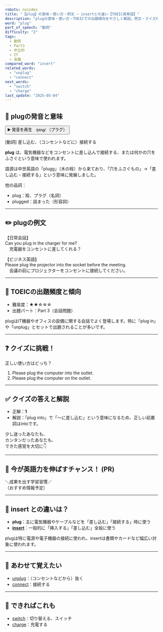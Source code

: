 ```yaml
---
robots: noindex
title: "【plug】の意味・使い方・例文 ― insertとの違い【TOEIC英単語】"
description: "plugの意味・使い方・TOEICでの出題傾向をやさしく解説。例文・クイズ付きでinsertとの違いもわかりやすく学べます。"
word: "plug"
part_of_speech: "動詞"
difficulty: "2"
tags:
  - 動詞
  - Part3
  - 中立的
  - IT
  - 会議
compared_word: "insert"
related_words:
  - "unplug"
  - "connect"
next_words:
  - "switch"
  - "charge"
last_update: "2025-05-04"
---
```


## 🔰 plugの発音と意味

<button class="play-audio" onclick="playTTS('plug')">
  <span class="play-audio-main">
    ▶️ 発音を再生　/plʌɡ/
  </span>
  <span class="play-audio-sub">
    （プラグ）
  </span>
</button>

[動詞] 差し込む、（コンセントなどに）接続する

**plug** は、電気機器などをコンセントに差し込んで接続する、または何かの穴をふさぐという意味で使われます。

語源は中世英語の「plugg」（木の栓）から来ており、「穴をふさぐもの」→「差し込む・接続する」という意味に発展しました。

他の品詞：  
- plug：栓、プラグ（名詞）
- plugged：詰まった（形容詞）

---

## ✏️ plugの例文

【日常会話】  
Can you plug in the charger for me?  
　充電器をコンセントに差してくれる？

【ビジネス英語】  
Please plug the projector into the socket before the meeting.  
　会議の前にプロジェクターをコンセントに接続してください。

---

## 🎯 TOEICの出題頻度と傾向

- 難易度：★★☆☆☆
- 出題パート：Part 3（会話問題）

plugはIT機器やオフィスの設備に関する会話でよく登場します。特に「plug in」や「unplug」とセットで出題されることが多いです。

---

## ❓ クイズに挑戦！

正しい使い方はどっち？

1. Please plug the computer into the outlet.
2. Please plug the computer on the outlet.

---

## ✅ クイズの答えと解説

- 正解：**1**
- 解説：「plug into」で「～に差し込む」という意味になるため、正しい前置詞はintoです。

少し迷ったあなたも、  
カンタンだったあなたも、  
できた感覚を大切に👇️

---

## 🚀 今が英語力を伸ばすチャンス！ (PR)

<div class="info-center">
＼成果を出す学習習慣／<br>  
（おすすめ情報予定）
</div>

---

## 🤔  insert との違いは？

- **plug**：主に電気機器やケーブルなどを「差し込む」「接続する」時に使う
- **[insert](/word/insert/)**：一般的に「挿入する」「差し込む」全般に使う

plugは特に電源や電子機器の接続に使われ、insertは書類やカードなど幅広い対象に使われます。

---

## 🧩 あわせて覚えたい

- [unplug](/word/unplug/)：（コンセントなどから）抜く
- [connect](/word/connect/)：接続する

---

## 📖 できればこれも

- [switch](/word/switch/)：切り替える、スイッチ
- [charge](/word/charge/)：充電する

<!-- cvid: aid13_bid26 -->
